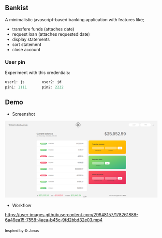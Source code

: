 ## Bankist
A minimalistic javascript-based banking application with features like;
- transfere funds (attaches date)
- request loan (attaches requested date)
- display statements
- sort statement
- close account

### User pin
Experiment with this credentials:
```js
user1: js        user2: jd
pin1: 1111       pin2: 2222
``` 

## Demo 
* Screenshot <br>
<img src="./assets/banky.png">

* Workflow <br>


https://user-images.githubusercontent.com/29948157/178261888-6a49ea15-7558-4aea-b45c-9fd2bbd32e03.mp4



<sub>Inspired by &copy; Jonas</sub>
